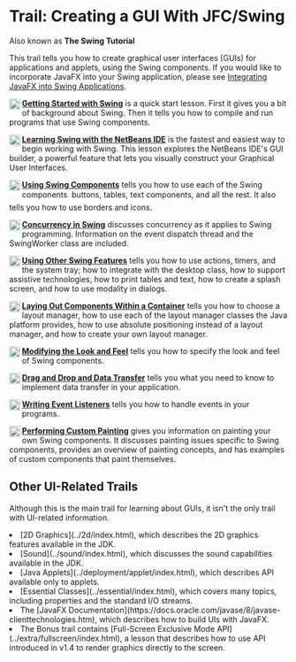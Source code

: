 
# Trail: Creating a GUI With JFC/Swing

Also known as **The Swing Tutorial**

This trail tells you how to create graphical user interfaces (GUIs) for applications and applets, using the Swing components. If you would like to incorporate JavaFX into your Swing application, please see
[Integrating JavaFX into Swing Applications](https://docs.oracle.com/javase/8/javafx/interoperability-tutorial/swing-fx-interoperability.htm).
<!--    GETTING STARTED    -->

[<img alt="trail icon" src="../images/uiIcon.gif" align="left" width="20" height="20" border="0" /> **Getting Started with Swing**](./start/index.html) is a quick start lesson. First it gives you a bit of background about Swing. Then it tells you how to compile and run programs that use Swing components. <!--    OVERVIEW    -->

[<img alt="trail icon" src="../images/uiIcon.gif" align="left" width="20" height="20" border="0" /> **Learning Swing with the NetBeans IDE**](./learn/index.html) is the fastest and easiest way to begin working with Swing. This lesson explores the NetBeans IDE's GUI builder, a powerful feature that lets you visually construct your Graphical User Interfaces. <!--   COMPONENTS    -->

[<img alt="trail icon" src="../images/uiIcon.gif" align="left" width="20" height="20" border="0" /> **Using Swing Components**](./components/index.html) tells you how to use each of the Swing components &#151; buttons, tables, text components, and all the rest. It also tells you how to use borders and icons. <!-- CONCURRENCY -->

[<img alt="trail icon" src="../images/uiIcon.gif" align="left" width="20" height="20" border="0" /> **Concurrency in Swing**](./concurrency/index.html) discusses concurrency as it applies to Swing programming. Information on the event dispatch thread and the SwingWorker class are included. <!--    MISC   -->

[<img alt="trail icon" src="../images/uiIcon.gif" align="left" width="20" height="20" border="0" /> **Using Other Swing Features**](./misc/index.html) tells you how to use actions, timers, and the system tray; how to integrate with the desktop class, how to support assistive technologies, how to print tables and text, how to create a splash screen, and how to use modality in dialogs. <!--    LAYOUT   -->

[<img alt="trail icon" src="../images/uiIcon.gif" align="left" width="20" height="20" border="0" /> **Laying Out Components Within a Container**](./layout/index.html) tells you how to choose a layout manager, how to use each of the layout manager classes the Java platform provides, how to use absolute positioning instead of a layout manager, and how to create your own layout manager. <!--    LOOKANDFEEL   -->

[<img alt="trail icon" src="../images/uiIcon.gif" align="left" width="20" height="20" border="0" /> **Modifying the Look and Feel**](./lookandfeel/index.html) tells you how to specify the look and feel of Swing components. <!--  DND =-->

[<img alt="trail icon" src="../images/uiIcon.gif" align="left" width="20" height="20" border="0" /> **Drag and Drop and Data Transfer**](./dnd/index.html) tells you what you need to know to implement data transfer in your application. <!--   EVENTS    -->

[<img alt="trail icon" src="../images/uiIcon.gif" align="left" width="20" height="20" border="0" /> **Writing Event Listeners**](./events/index.html) tells you how to handle events in your programs. <!--    GRAPHICS   -->

[<img alt="trail icon" src="../images/uiIcon.gif" align="left" width="20" height="20" border="0" /> **Performing Custom Painting**](./painting/index.html) gives you information on painting your own Swing components. It discusses painting issues specific to Swing components, provides an overview of painting concepts, and has examples of custom components that paint themselves.

## Other UI-Related Trails

Although this is the main trail for learning about GUIs, it isn't the only trail with UI-related information.

<li>
[2D Graphics](../2d/index.html), which describes the 2D graphics features available in the JDK.</li>
<li>
[Sound](../sound/index.html), which discusses the sound capabilities available in the JDK.</li>
<li>
[Java Applets](../deployment/applet/index.html), which describes API available only to applets.</li>
<li>
[Essential Classes](../essential/index.html), which covers many topics, including properties and the standard I/O streams.</li>
<li>The
[JavaFX Documentation](https://docs.oracle.com/javase/8/javase-clienttechnologies.htm), which describes how to build UIs with JavaFX.</li>
<li>The Bonus trail contains 
[Full-Screen Exclusive Mode API](../extra/fullscreen/index.html), a lesson that describes how to use API introduced in v1.4 to render graphics directly to the screen.</li>
